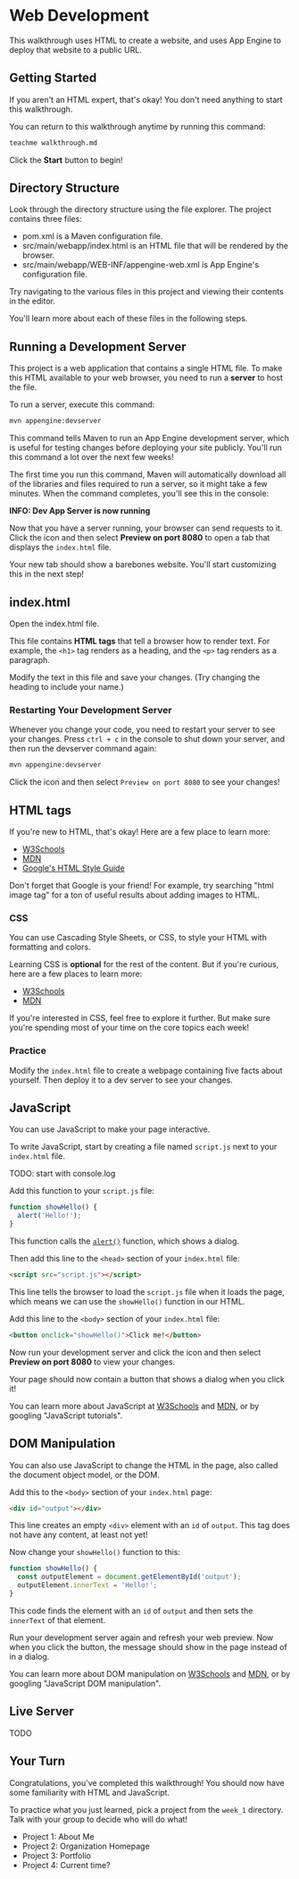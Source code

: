 # Web Development

This walkthrough uses HTML to create a website, and uses App Engine to deploy that website to a public URL.

## Getting Started

If you aren't an HTML expert, that's okay! You don't need anything to start this walkthrough.

You can return to this walkthrough anytime by running this command:

```bash
teachme walkthrough.md
```

Click the **Start** button to begin!

## Directory Structure

Look through the directory structure using the file explorer. The project contains three files:

- <walkthrough-editor-open-file filePath="gcloud-tutorials/week-1/intro/pom.xml">pom.xml</walkthrough-editor-open-file> is a Maven configuration file.
- <walkthrough-editor-open-file filePath="gcloud-tutorials/week-1/intro/src/main/webapp/index.html">src/main/webapp/index.html</walkthrough-editor-open-file> is an HTML file that will be rendered by the browser.
- <walkthrough-editor-open-file filePath="gcloud-tutorials/week-1/intro/src/main/webapp/WEB-INF/appengine-web.xml">src/main/webapp/WEB-INF/appengine-web.xml</walkthrough-editor-open-file> is App Engine's configuration file.

Try navigating to the various files in this project and viewing their contents in the editor.

You'll learn more about each of these files in the following steps.

## Running a Development Server

This project is a web application that contains a single HTML file. To make this HTML available to your web browser, you need to run a **server** to host the file.

To run a server, execute this command:

```bash
mvn appengine:devserver
```

This command tells Maven to run an App Engine development server, which is useful for testing changes before deploying your site publicly. You'll run this command a lot over the next few weeks!

The first time you run this command, Maven will automatically download all of the libraries and files required to run a server, so it might take a few minutes. When the command completes, you'll see this in the console:

**INFO: Dev App Server is now running**

Now that you have a server running, your browser can send requests to it. Click the <walkthrough-web-preview-icon></walkthrough-web-preview-icon> icon and then select **Preview on port 8080** to open a tab that displays the `index.html` file.

Your new tab should show a barebones website. You'll start customizing this in the next step!

## index.html

Open the <walkthrough-editor-open-file filePath="gcloud-tutorials/week-1/intro/src/main/webapp/index.html">index.html</walkthrough-editor-open-file> file.

This file contains **HTML tags** that tell a browser how to render text. For example, the `<h1>` tag renders as a heading, and the `<p>` tag renders as a paragraph.

Modify the text in this file and save your changes. (Try changing the heading to include your name.)

### Restarting Your Development Server

Whenever you change your code, you need to restart your server to see your changes. Press `ctrl + c` in the console to shut down your server, and then run the devserver command again:

```bash
mvn appengine:devserver
```

Click the <walkthrough-web-preview-icon></walkthrough-web-preview-icon> icon and then select `Preview on port 8080` to see your changes!

## HTML tags

If you're new to HTML, that's okay! Here are a few place to learn more:

- [W3Schools](https://www.w3schools.com/html/default.asp)
- [MDN](https://developer.mozilla.org/en-US/docs/Learn/Getting_started_with_the_web/HTML_basics)
- [Google's HTML Style Guide](https://google.github.io/styleguide/htmlcssguide.html)

Don't forget that Google is your friend! For example, try searching "html image tag" for a ton of useful results about adding images to HTML.

### CSS

You can use Cascading Style Sheets, or CSS, to style your HTML with formatting and colors.

Learning CSS is **optional** for the rest of the content. But if you're curious, here are a few places to learn more:

- [W3Schools](https://www.w3schools.com/css/)
- [MDN](https://developer.mozilla.org/en-US/docs/Web/CSS)

If you're interested in CSS, feel free to explore it further. But make sure you're spending most of your time on the core topics each week!

### Practice

Modify the `index.html` file to create a webpage containing five facts about yourself. Then deploy it to a dev server to see your changes.

## JavaScript

You can use JavaScript to make your page interactive.

To write JavaScript, start by creating a file named `script.js` next to your `index.html` file.

TODO: start with console.log

Add this function to your `script.js` file:

```javascript
function showHello() {
  alert('Hello!');
}
```

This function calls the [`alert()`](https://www.w3schools.com/jsref/met_win_alert.asp) function, which shows a dialog.

Then add this line to the `<head>` section of your `index.html` file:

```html
<script src="script.js"></script>
```

This line tells the browser to load the `script.js` file when it loads the page, which means we can use the `showHello()` function in our HTML.

Add this line to the `<body>` section of your `index.html` file:

```html
<button onclick="showHello()">Click me!</button>
```

Now run your development server and click the <walkthrough-web-preview-icon></walkthrough-web-preview-icon> icon and then select **Preview on port 8080** to view your changes.

Your page should now contain a button that shows a dialog when you click it!

You can learn more about JavaScript at [W3Schools](https://www.w3schools.com/js/default.asp) and [MDN](https://developer.mozilla.org/en-US/docs/Web/JavaScript), or by googling "JavaScript tutorials".

## DOM Manipulation

You can also use JavaScript to change the HTML in the page, also called the document object model, or the DOM.

Add this to the `<body>` section of your `index.html` page:

```html
<div id="output"></div>
```

This line creates an empty `<div>` element with an `id` of `output`. This tag does not have any content, at least not yet!

Now change your `showHello()` function to this:

```javascript
function showHello() {
  const outputElement = document.getElementById('output');
  outputElement.innerText = 'Hello!';
}
```

This code finds the element with an `id` of `output` and then sets the `innerText` of that element.

Run your development server again and refresh your web preview. Now when you click the button, the message should show in the page instead of in a dialog.

You can learn more about DOM manipulation on [W3Schools](https://www.w3schools.com/js/js_htmldom.asp) and [MDN](https://developer.mozilla.org/en-US/docs/Web/API/Document_Object_Model/Introduction), or by googling "JavaScript DOM manipulation".

## Live Server

TODO

## Your Turn

Congratulations, you've completed this walkthrough! You should now have some familiarity with HTML and JavaScript.

<walkthrough-conclusion-trophy></walkthrough-conclusion-trophy>

To practice what you just learned, pick a project from the `week_1` directory. Talk with your group to decide who will do what!

- Project 1: About Me
- Project 2: Organization Homepage
- Project 3: Portfolio
- Project 4: Current time?